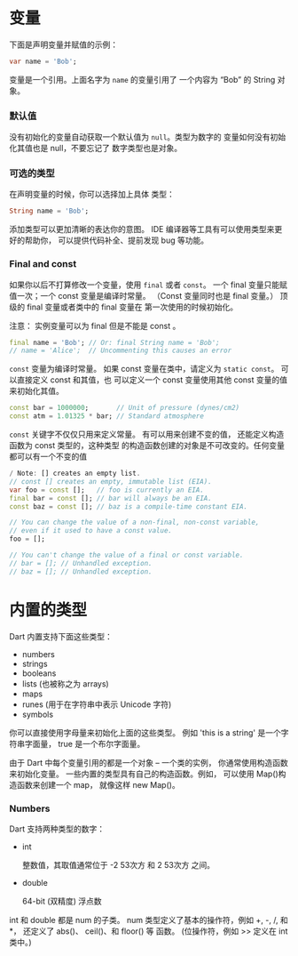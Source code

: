 # 变量

下面是声明变量并赋值的示例：

```dart
var name = 'Bob';
```

变量是一个引用。上面名字为 `name` 的变量引用了 一个内容为 “Bob” 的 String 对象。

### 默认值

没有初始化的变量自动获取一个默认值为 `null`。类型为数字的 变量如何没有初始化其值也是 null，不要忘记了 数字类型也是对象。

### 可选的类型

在声明变量的时候，你可以选择加上具体 类型：

```dart
String name = 'Bob';
```

添加类型可以更加清晰的表达你的意图。 IDE 编译器等工具有可以使用类型来更好的帮助你， 可以提供代码补全、提前发现 bug 等功能。

### Final and const

如果你以后不打算修改一个变量，使用 `final` 或者 `const`。 一个 final 变量只能赋值一次；一个 const 变量是编译时常量。 （Const 变量同时也是 final 变量。） 顶级的 final 变量或者类中的 final 变量在 第一次使用的时候初始化。

注意： 实例变量可以为 final 但是不能是 const 。

```dart
final name = 'Bob'; // Or: final String name = 'Bob';
// name = 'Alice';  // Uncommenting this causes an error
```

`const` 变量为编译时常量。 如果 const 变量在类中，请定义为 `static const`。 可以直接定义 const 和其值，也 可以定义一个 const 变量使用其他 const 变量的值来初始化其值。

```dart
const bar = 1000000;       // Unit of pressure (dynes/cm2)
const atm = 1.01325 * bar; // Standard atmosphere
```

`const` 关键字不仅仅只用来定义常量。 有可以用来创建不变的值， 还能定义构造函数为 const 类型的，这种类型 的构造函数创建的对象是不可改变的。任何变量都可以有一个不变的值

```dart
/ Note: [] creates an empty list.
// const [] creates an empty, immutable list (EIA).
var foo = const [];   // foo is currently an EIA.
final bar = const []; // bar will always be an EIA.
const baz = const []; // baz is a compile-time constant EIA.

// You can change the value of a non-final, non-const variable,
// even if it used to have a const value.
foo = [];

// You can't change the value of a final or const variable.
// bar = []; // Unhandled exception.
// baz = []; // Unhandled exception.
```

# 内置的类型

Dart 内置支持下面这些类型：

- numbers
- strings
- booleans
- lists (也被称之为 arrays)
- maps
- runes (用于在字符串中表示 Unicode 字符)
- symbols

你可以直接使用字母量来初始化上面的这些类型。 例如 'this is a string' 是一个字符串字面量， true 是一个布尔字面量。

由于 Dart 中每个变量引用的都是一个对象 – 一个类的实例， 你通常使用构造函数来初始化变量。 一些内置的类型具有自己的构造函数。例如， 可以使用 Map()构造函数来创建一个 map， 就像这样 new Map()。

### Numbers

Dart 支持两种类型的数字：

- int

  整数值，其取值通常位于 -2 53次方 和 2 53次方 之间。

- double

  64-bit (双精度) 浮点数

int 和 double 都是 num 的子类。 num 类型定义了基本的操作符，例如 +, -, /, 和 *， 还定义了 abs()、 ceil()、和 floor() 等 函数。 (位操作符，例如 >> 定义在 int 类中。)